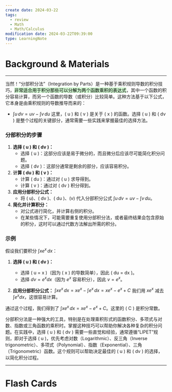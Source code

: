 ```yaml
---
create date: 2024-03-22
tags:
  - review
  - Math
  - Math/Calculus
modification date: 2024-03-22T09:39:00
type: LearningNote
---
```


# Background & Materials
---
当然！“分部积分法”（Integration by Parts）是一种基于乘积规则导数的积分技巧，<mark style="background: #BBFABBA6;">非常适合用于积分那些可以分解为两个函数乘积的表达式</mark>，其中一个函数的积分容易计算，而另一个函数的导数（或积分）比较简单。这种方法基于以下公式，它本身是由乘积规则的导数推导而来的：
-  $\int u \, dv = uv - \int v \, du$
这里，\( u \) 和 \( v \) 是关于 \( x \) 的函数。选择 \( u \) 和 \( dv \) 是整个过程的关键部分，通常需要一些实践来掌握最佳的选择方法。
### 分部积分的步骤
1. **选择 \( u \) 和 \( dv \)：**
   - 选择 \( u \)：这部分应该是易于微分的，而且微分后应该尽可能简化积分问题。
   - 选择 \( dv \)：这部分通常是剩余的部分，应该容易积分。
2. **计算 \( du \) 和 \( v \)：**
   - 计算 \( du \)：通过对 \( u \) 求导得到。
   - 计算 \( v \)：通过对 \( dv \) 积分得到。
3. **应用分部积分公式：**
   - 将 ( u)、( dv )、( du )、(v) 代入分部积分公式 $\int u \, dv = uv - \int v \, du$。
4. **简化并计算积分：**
   - 对公式进行简化，并计算右侧的积分。
   - 在某些情况下，可能需要重复使用分部积分法，或者最终结果会包含原始的积分，这时可以通过代数方法解出所需的积分。

### 示例

假设我们要积分 $\int x e^x \, dx$：

1. **选择 \( u \) 和 \( dv \)：**
   - 选择 \( u = x \)（因为 \( x \) 的导数简单），因此 \( du = dx \)。
   - 选择 $dv = e^x dx$（因为 $e^x$ 容易积分），因此 $v = e^x$。

2. **应用分部积分公式：**
    $\int x e^x \, dx = x e^x - \int e^x \, dx = x e^x - e^x + C$
   我们用 $x e^x$ 减去 $\int e^x dx$，这很容易计算。

通过这个过程，我们得到了 $\int x e^x \, dx = x e^x - e^x + C$。这里的 \( C \) 是积分常数。

分部积分法是一种强大的工具，特别是在处理乘积形式的函数积分、多项式与对数、指数或三角函数的乘积时。掌握这种技巧可以帮助你解决各种复杂的积分问题。在实践中，选择 \( u \) 和 \( dv \) 需要一些直觉和经验，通常遵循“LIPET”规则，即对于选择 \( u \)，优先考虑对数（Logarithmic）、反三角（Inverse trigonometric）、多项式（Polynomial）、指数（Exponential）、三角（Trigonometric）函数。这个规则可以帮助决定最佳的 \( u \) 和 \( dv \) 的选择，以简化积分过程。

---
# Flash Cards
